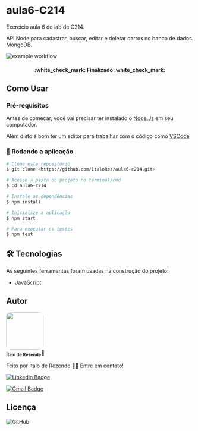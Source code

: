 # aula6-C214
Exercício aula 6 do lab de C214.

API Node para cadastrar, buscar, editar e deletar carros no banco de dados MongoDB.

![example workflow](https://github.com/ItaloRez/aula6-c214/actions/workflows/node.js.yml/badge.svg)

<h4 align="center"> 
	:white_check_mark:  Finalizado :white_check_mark:
</h4>
 
 
## Como Usar

### Pré-requisitos

Antes de começar, você vai precisar ter instalado o [Node.Js](https://nodejs.dev/en/download/) em seu computador. 

Além disto é bom ter um editor para trabalhar com o código como [VSCode](https://code.visualstudio.com/)

### 🎲 Rodando a aplicação

```bash
# Clone este repositório
$ git clone <https://github.com/ItaloRez/aula6-c214.git>

# Acesse a pasta do projeto no terminal/cmd
$ cd aula6-c214

# Instale as dependências
$ npm install

# Inicialize a aplicação
$ npm start

# Para executar os testes 
$ npm test


```

## 🛠 Tecnologias

As seguintes ferramentas foram usadas na construção do projeto:

- [JavaScript](https://www.javascript.com/)


## Autor

 <img src="https://avatars.githubusercontent.com/u/36886923?s=400&u=0f1b25cca90cce5bd10df913cd67ac05fc777213&v=4" width="100px" style="border-radius:10px"></img>
 <br/>
 <sub><b>Ítalo de Rezende</b></sub>🚀


Feito por Ítalo de Rezende 👋🏽 Entre em contato!


[![Linkedin Badge](https://img.shields.io/badge/-Ítalo-blue?style=flat-square&logo=Linkedin&logoColor=white&link=https://www.linkedin.com/in/%C3%ADtalo-rezende-60a5571b2/)](https://www.linkedin.com/in/%C3%ADtalo-rezende-60a5571b2/) 

[![Gmail Badge](https://img.shields.io/badge/-italo.rezende@gec.inatel.br-c14438?style=flat-square&logo=Gmail&logoColor=white&link=mailto:italo.rezende@gec.inatel.br)](mailto:italo.rezende@gec.inatel.br)


## Licença

![GitHub](https://img.shields.io/github/license/ItaloRez/Podcastr)
